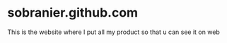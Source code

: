sobranier.github.com
====================
This is the website where I put all my product so that u can see it on web
